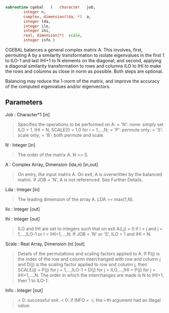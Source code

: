 ```fortran
subroutine cgebal	(	character	job,
		integer	n,
		complex, dimension(lda, *)	a,
		integer	lda,
		integer	ilo,
		integer	ihi,
		real, dimension(*)	scale,
		integer	info )
```

 CGEBAL balances a general complex matrix A.  This involves, first,
 permuting A by a similarity transformation to isolate eigenvalues
 in the first 1 to ILO-1 and last IHI+1 to N elements on the
 diagonal; and second, applying a diagonal similarity transformation
 to rows and columns ILO to IHI to make the rows and columns as
 close in norm as possible.  Both steps are optional.

 Balancing may reduce the 1-norm of the matrix, and improve the
 accuracy of the computed eigenvalues and/or eigenvectors.

## Parameters
Job : Character*1 [in]
> Specifies the operations to be performed on A:
> = 'N':  none:  simply set ILO = 1, IHI = N, SCALE(I) = 1.0
> for i = 1,...,N;
> = 'P':  permute only;
> = 'S':  scale only;
> = 'B':  both permute and scale.

N : Integer [in]
> The order of the matrix A.  N >= 0.

A : Complex Array, Dimension (lda,n) [in,out]
> On entry, the input matrix A.
> On exit,  A is overwritten by the balanced matrix.
> If JOB = 'N', A is not referenced.
> See Further Details.

Lda : Integer [in]
> The leading dimension of the array A.  LDA >= max(1,N).

Ilo : Integer [out]

Ihi : Integer [out]
> ILO and IHI are set to integers such that on exit
> A(i,j) = 0 if i > j and j = 1,...,ILO-1 or I = IHI+1,...,N.
> If JOB = 'N' or 'S', ILO = 1 and IHI = N.

Scale : Real Array, Dimension (n) [out]
> Details of the permutations and scaling factors applied to
> A.  If P(j) is the index of the row and column interchanged
> with row and column j and D(j) is the scaling factor
> applied to row and column j, then
> SCALE(j) = P(j)    for j = 1,...,ILO-1
> = D(j)    for j = ILO,...,IHI
> = P(j)    for j = IHI+1,...,N.
> The order in which the interchanges are made is N to IHI+1,
> then 1 to ILO-1.

Info : Integer [out]
> = 0:  successful exit.
> < 0:  if INFO = -i, the i-th argument had an illegal value.

